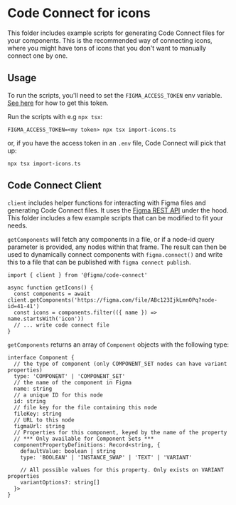 # Code Connect for icons

This folder includes example scripts for generating Code Connect files for your components. This is the recommended way of connecting icons, where you might have tons of icons that you don't want to manually connect one by one.

## Usage

To run the scripts, you'll need to set the `FIGMA_ACCESS_TOKEN` env variable. [See here](https://www.figma.com/developers/api#access-tokens) for how to get this token.

Run the scripts with e.g `npx tsx`:
```
FIGMA_ACCESS_TOKEN=<my token> npx tsx import-icons.ts
```

or, if you have the access token in an `.env` file, Code Connect will pick that up:
```
npx tsx import-icons.ts
```

## Code Connect Client

`client` includes helper functions for interacting with Figma files and generating Code Connect files. It uses the [Figma REST API](https://www.figma.com/developers/api) under the hood. This folder includes a few example scripts that can be modified to fit your needs.

`getComponents` will fetch any components in a file, or if a node-id query parameter is provided, any nodes within that frame. The result can then be used to dynamically connect components with `figma.connect()` and write this to a file that can be published with `figma connect publish`.

```
import { client } from '@figma/code-connect'

async function getIcons() {
  const components = await client.getComponents('https://figma.com/file/ABc123IjkLmnOPq?node-id=41-41')
  const icons = components.filter(({ name }) => name.startsWith('icon'))
  // ... write code connect file
}
```

`getComponents` returns an array of `Component` objects with the following type:

```
interface Component {
  // the type of component (only COMPONENT_SET nodes can have variant properties)
  type: 'COMPONENT' | 'COMPONENT_SET'
  // the name of the component in Figma
  name: string
  // a unique ID for this node
  id: string
  // file key for the file containing this node
  fileKey: string
  // URL to this node
  figmaUrl: string
  // Properties for this component, keyed by the name of the property
  // *** Only available for Component Sets ***
  componentPropertyDefinitions: Record<string, {
    defaultValue: boolean | string
    type: 'BOOLEAN' | 'INSTANCE_SWAP' | 'TEXT' | 'VARIANT'

    // All possible values for this property. Only exists on VARIANT properties
    variantOptions?: string[]
  }>
}
```

